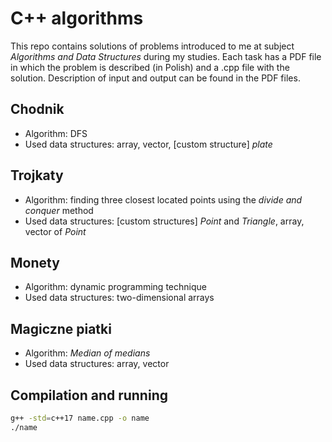 # C++ algorithms

This repo contains solutions of problems introduced to me at subject *Algorithms and Data Structures* during my studies. Each task has a PDF file in which the problem is described (in Polish) and a .cpp file with the solution. Description of input and output can be found in the PDF files.


## Chodnik

* Algorithm: DFS
* Used data structures: array, vector, [custom structure] *plate*


## Trojkaty

* Algorithm: finding three closest located points using the *divide and conquer* method
* Used data structures: [custom structures] *Point* and *Triangle*, array, vector of *Point* 

## Monety

* Algorithm: dynamic programming technique
* Used data structures: two-dimensional arrays


## Magiczne piatki

* Algorithm: *Median of medians*
* Used data structures: array, vector



## Compilation and running



```bash
g++ -std=c++17 name.cpp -o name
./name
```
